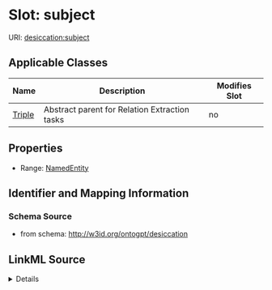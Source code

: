 

# Slot: subject

URI: [desiccation:subject](http://w3id.org/ontogpt/desiccationsubject)



<!-- no inheritance hierarchy -->





## Applicable Classes

| Name | Description | Modifies Slot |
| --- | --- | --- |
| [Triple](Triple.md) | Abstract parent for Relation Extraction tasks |  no  |







## Properties

* Range: [NamedEntity](NamedEntity.md)





## Identifier and Mapping Information







### Schema Source


* from schema: http://w3id.org/ontogpt/desiccation




## LinkML Source

<details>
```yaml
name: subject
from_schema: http://w3id.org/ontogpt/desiccation
rank: 1000
alias: subject
owner: Triple
domain_of:
- Triple
range: NamedEntity

```
</details>